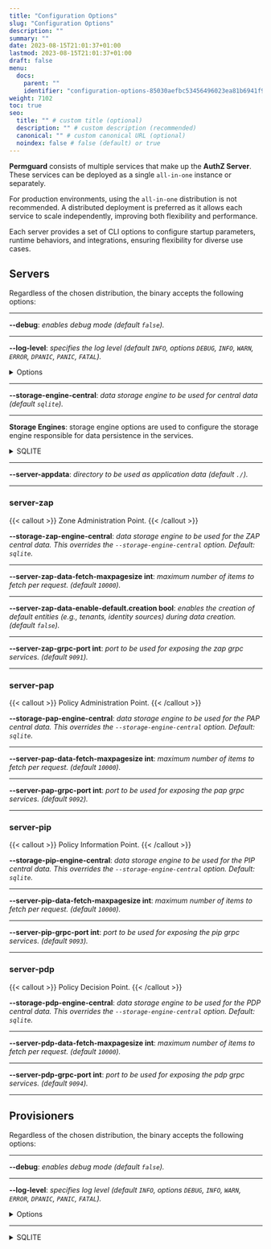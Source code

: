 ```yaml
---
title: "Configuration Options"
slug: "Configuration Options"
description: ""
summary: ""
date: 2023-08-15T21:01:37+01:00
lastmod: 2023-08-15T21:01:37+01:00
draft: false
menu:
  docs:
    parent: ""
    identifier: "configuration-options-85030aefbc53456496023ea81b6941f9"
weight: 7102
toc: true
seo:
  title: "" # custom title (optional)
  description: "" # custom description (recommended)
  canonical: "" # custom canonical URL (optional)
  noindex: false # false (default) or true
---
```

**Permguard** consists of multiple services that make up the **AuthZ Server**. These services can be deployed as a single `all-in-one` instance or separately.

For production environments, using the `all-in-one` distribution is not recommended. A distributed deployment is preferred as it allows each service to scale independently, improving both flexibility and performance.

Each server provides a set of CLI options to configure startup parameters, runtime behaviors, and integrations, ensuring flexibility for diverse use cases.

## Servers

Regardless of the chosen distribution, the binary accepts the following options:

---
**\--debug**: *enables debug mode (default `false`).*

---
**\--log-level**: *specifies the log level (default `INFO`, options `DEBUG`, `INFO`, `WARN`, `ERROR`, `DPANIC`, `PANIC`, `FATAL`).*

<details>
  <summary>Options</summary>

| LEVEL     | MEANING                                                                                                          |
|-----------|------------------------------------------------------------------------------------------------------------------|
| DEBUG     | Debug logs are typically voluminous, and are usually disabled in production.                                     |
| INFO      | Info is the default logging priority.                                                                            |
| WARN      | Warn logs are more important than Info, but don't need individual human review.                                  |
| ERROR     | Error logs are high-priority. If an application is running smoothly, it shouldn't generate any error-level logs. |
| DPANIC    | DPanic logs are particularly important errors. In development the logger panics after writing the message.       |
| PANIC     | Panic logs a message, then panics.                                                                               |
| FATAL     | Fatal logs a message, then calls os.Exit(1).                                                                     |

</details>

---

**\--storage-engine-central**: *data storage engine to be used for central data (default `sqlite`).*

---

**Storage Engines**: storage engine options are used to configure the storage engine responsible for data persistence in the services.

<details>
  <summary>SQLITE</summary>

**\--storage-engine-sqlite-dbname**: *sqlite database name (default **permguard**).*

---

</details>

---

**\--server-appdata**: *directory to be used as application data (default `./`).*

---

### server-zap

{{< callout >}} Zone Administration Point. {{< /callout >}}

**\--storage-zap-engine-central**: *data storage engine to be used for the ZAP central data. This overrides the `--storage-engine-central` option. Default: `sqlite`.*

---

**\--server-zap-data-fetch-maxpagesize int**: *maximum number of items to fetch per request. (default `10000`).*

---

**\--server-zap-data-enable-default.creation bool**: *enables the creation of default entities (e.g., tenants, identity sources) during data creation. (default `false`).*

---

**\--server-zap-grpc-port int**: *port to be used for exposing the zap grpc services. (default `9091`).*

---

### server-pap

{{< callout >}} Policy Administration Point. {{< /callout >}}

**\--storage-pap-engine-central**: *data storage engine to be used for the PAP central data. This overrides the `--storage-engine-central` option. Default: `sqlite`.*

---

**\--server-pap-data-fetch-maxpagesize int**: *maximum number of items to fetch per request. (default `10000`).*

---

**\--server-pap-grpc-port int**: *port to be used for exposing the pap grpc services. (default `9092`).*

---

### server-pip

{{< callout >}} Policy Information Point. {{< /callout >}}

**\--storage-pip-engine-central**: *data storage engine to be used for the PIP central data. This overrides the `--storage-engine-central` option. Default: `sqlite`.*

---

**\--server-pip-data-fetch-maxpagesize int**: *maximum number of items to fetch per request. (default `10000`).*

---

**\--server-pip-grpc-port int**: *port to be used for exposing the pip grpc services. (default `9093`).*

---

### server-pdp

{{< callout >}} Policy Decision Point. {{< /callout >}}

**\--storage-pdp-engine-central**: *data storage engine to be used for the PDP central data. This overrides the `--storage-engine-central` option. Default: `sqlite`.*

---

**\--server-pdp-data-fetch-maxpagesize int**: *maximum number of items to fetch per request. (default `10000`).*

---

**\--server-pdp-grpc-port int**: *port to be used for exposing the pdp grpc services. (default `9094`).*

---

## Provisioners

Regardless of the chosen distribution, the binary accepts the following options:

---
**\--debug**: *enables debug mode (default `false`).*

---
**\--log-level**: *specifies log level (default `INFO`, options `DEBUG`, `INFO`, `WARN`, `ERROR`, `DPANIC`, `PANIC`, `FATAL`).*

<details>
  <summary>Options</summary>

| LEVEL     | MEANING                                                                                                          |
|-----------|------------------------------------------------------------------------------------------------------------------|
| DEBUG     | Debug logs are typically voluminous, and are usually disabled in production.                                     |
| INFO      | Info is the default logging priority.                                                                            |
| WARN      | Warn logs are more important than Info, but don't need individual human review.                                  |
| ERROR     | Error logs are high-priority. If an application is running smoothly, it shouldn't generate any error-level logs. |
| DPANIC    | DPanic logs are particularly important errors. In development the logger panics after writing the message.       |
| PANIC     | Panic logs a message, then panics.                                                                               |
| FATAL     | Fatal logs a message, then calls os.Exit(1).                                                                     |

</details>

---

<details>
  <summary>SQLITE</summary>

**\--storage-engine-sqlite-filepath**: *sqlite database file path (default `.`).*

---

</details>
